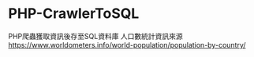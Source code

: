 # PHP-CrawlerToSQL
PHP爬蟲獲取資訊後存至SQL資料庫
人口數統計資訊來源
https://www.worldometers.info/world-population/population-by-country/
